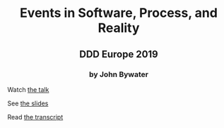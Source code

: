 <h1 align="center"> Events in Software, Process, and Reality </h1>
<h2 align="center"> DDD Europe 2019 </h2>
<h3 align="center"> by John Bywater </h3>

Watch [the talk](https://www.youtube.com/watch?v=EX_zRTeowuM)

See [the slides](https://johnbywater.github.io/dddeu2019/)

Read [the transcript](https://github.com/johnbywater/dddeu2019/blob/master/transcript/TRANSCRIPT.md)
